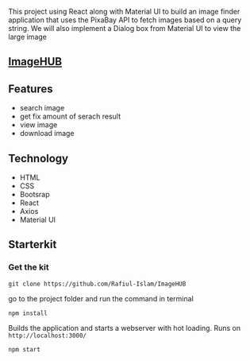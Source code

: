 This project using React along with Material UI to build an image finder application that uses the PixaBay API to fetch images based on a query string. We will also implement a Dialog box from Material UI to view the large image

## [ImageHUB](https://image-hub-react.netlify.app/)

## Features
 - search image
 - get fix amount of serach result
 - view image
 - download image
 
## Technology
 - HTML
 - CSS
 - Bootsrap
 - React
 - Axios
 - Material UI
 
 ## Starterkit
 
### Get the kit
```
git clone https://github.com/Rafiul-Islam/ImageHUB
```

go to the project folder and run the command in terminal

 ```
 npm install
 ```
 
Builds the application and starts a webserver with hot loading. Runs on `http://localhost:3000/`
 
 ```
 npm start
 ```
